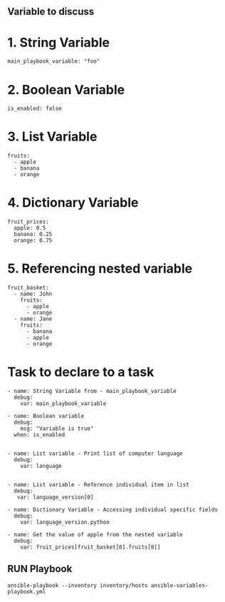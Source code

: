
## Variable to discuss

# 1. String Variable
    main_playbook_variable: "foo"


# 2. Boolean Variable
    
    is_enabled: false
    

# 3. List Variable
    
    fruits:
      - apple
      - banana
      - orange
    
# 4. Dictionary Variable
    
    fruit_prices:
      apple: 0.5
      banana: 0.25
      orange: 0.75
    

 # 5. Referencing nested variable
    
    
    fruit_basket:
      - name: John
        fruits:
          - apple
          - orange
      - name: Jane
        fruits:
          - banana
          - apple
          - orange
    

 



# Task to declare to a task 


    - name: String Variable from - main_playbook_variable
      debug:
        var: main_playbook_variable 

    - name: Boolean variable
      debug:
        msg: "Variable is true"
      when: is_enabled
     

    - name: List variable - Print list of computer language
      debug:
        var: language
     

    - name: List variable - Reference individual item in list
      debug:
       var: language_version[0]
     
    - name: Dictionary Variable - Accessing individual specific fields
      debug:
        var: language_version.python

    - name: Get the value of apple from the nested variable
      debug:
        var: fruit_prices[fruit_basket[0].fruits[0]]




## RUN Playbook

```
ansible-playbook --inventory inventory/hosts ansible-variables-playbook.yml

```

